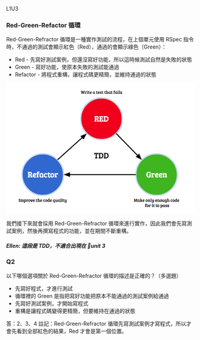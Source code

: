 
L1U3

### Red-Green-Refactor 循環

Red-Green-Refractor 循環是一種實作測試的流程，在上個單元使用 RSpec 指令時，不通過的測試會顯示紅色（Red），通過的會顯示綠色（Green）：
- Red - 先寫好測試案例，但還沒寫好功能，所以這時候測試自然是失敗的狀態
- Green - 寫好功能，使原本失敗的測試能通過
- Refactor - 將程式重構，讓程式碼更精簡，並維持通過的狀態

![image](images/0103-1b.png)

我們接下來就會採用 Red-Green-Refractor 循環來進行實作，因此我們會先寫測試案例，然後再撰寫程式的功能，並在期間不斷重構。

##### Ellen: 這段是 TDD，不適合出現在 unit 3


### Q2

以下哪個選項關於 Red-Green-Refractor 循環的描述是正確的？（多選題）

- 先寫好程式，才進行測試
- 循環裡的 Green 是指把寫好功能把原本不能通過的測試案例給通過
- 先寫好測試案例，才開始寫程式
- 重構是讓程式碼變得更精簡，但要維持在通過的狀態

答：2、3、4
註記：Red-Green-Refractor 循環先寫測試案例才寫程式，所以才會先看到全部紅色的結果，Red 才會是第一個位置。
